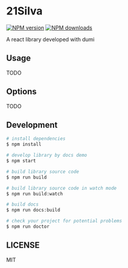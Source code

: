 # 21Silva

[![NPM version](https://img.shields.io/npm/v/21Silva.svg?style=flat)](https://npmjs.org/package/21Silva)
[![NPM downloads](http://img.shields.io/npm/dm/21Silva.svg?style=flat)](https://npmjs.org/package/21Silva)

A react library developed with dumi

## Usage

TODO

## Options

TODO

## Development

```bash
# install dependencies
$ npm install

# develop library by docs demo
$ npm start

# build library source code
$ npm run build

# build library source code in watch mode
$ npm run build:watch

# build docs
$ npm run docs:build

# check your project for potential problems
$ npm run doctor
```

## LICENSE

MIT
